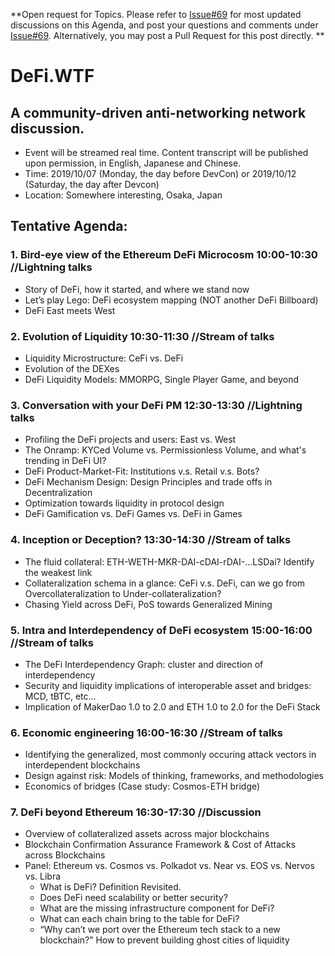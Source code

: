 **Open request for Topics. Please refer to [Issue#69](https://github.com/carboclan/pm/issues/69) for most updated discussions on this Agenda, and post your questions and comments under [Issue#69](https://github.com/carboclan/pm/issues/69). Alternatively, you may post a Pull Request for this post directly. **

# DeFi.WTF
## A community-driven anti-networking network discussion.
  - Event will be streamed real time. Content transcript will be published upon permission, in English, Japanese and Chinese.
  - Time: 2019/10/07 (Monday, the day before DevCon) or 2019/10/12 (Saturday, the day after Devcon) 
  - Location: Somewhere interesting, Osaka, Japan

## Tentative Agenda: 
### 1.	Bird-eye view of the Ethereum DeFi Microcosm 10:00-10:30 //Lightning talks
  - Story of DeFi, how it started, and where we stand now
  - Let’s play Lego: DeFi ecosystem mapping (NOT another DeFi Billboard)
  - DeFi East meets West
  
### 2.	Evolution of Liquidity 10:30-11:30 //Stream of talks
  - Liquidity Microstructure: CeFi vs. DeFi
  - Evolution of the DEXes
  - DeFi Liquidity Models: MMORPG, Single Player Game, and beyond
  
### 3. Conversation with your DeFi PM 12:30-13:30 //Lightning talks
  - Profiling the DeFi projects and users: East vs. West
  - The Onramp: KYCed Volume vs. Permissionless Volume, and what's trending in DeFi UI?
  - DeFi Product-Market-Fit: Institutions v.s. Retail v.s. Bots?
  - DeFi Mechanism Design: Design Principles and trade offs in Decentralization
  - Optimization towards liquidity in protocol design
  - DeFi Gamification vs. DeFi Games vs. DeFi in Games
  
### 4. Inception or Deception? 13:30-14:30 //Stream of talks
  - The fluid collateral: ETH-WETH-MKR-DAI-cDAI-rDAI-…LSDai? Identify the weakest link
  - Collateralization schema in a glance: CeFi v.s. DeFi, can we go from Overcollateralization to Under-collateralization?
  - Chasing Yield across DeFi, PoS towards Generalized Mining

### 5. Intra and Interdependency of DeFi ecosystem 15:00-16:00 //Stream of talks
  - The DeFi Interdependency Graph: cluster and direction of interdependency
  - Security and liquidity implications of interoperable asset and bridges: MCD, tBTC, etc…
  - Implication of MakerDao 1.0 to 2.0 and ETH 1.0 to 2.0 for the DeFi Stack
  
### 6. Economic engineering 16:00-16:30 //Stream of talks
  - Identifying the generalized, most commonly occuring attack vectors in interdependent blockchains
  - Design against risk: Models of thinking, frameworks, and methodologies
  - Economics of bridges (Case study: Cosmos-ETH bridge)

### 7.	DeFi beyond Ethereum 16:30-17:30 //Discussion
  - Overview of collateralized assets across major blockchains
  - Blockchain Confirmation Assurance Framework & Cost of Attacks across Blockchains
  - Panel: Ethereum vs. Cosmos vs. Polkadot vs. Near vs. EOS vs. Nervos vs. Libra
    - What is DeFi? Definition Revisited.
    - Does DeFi need scalability or better security?
    - What are the missing infrastructure component for DeFi?
    - What can each chain bring to the table for DeFi?
    - “Why can’t we port over the Ethereum tech stack to a new blockchain?” How to prevent building ghost cities of liquidity
